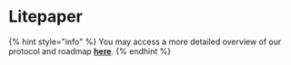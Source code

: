 # Litepaper

{% hint style="info" %}
You may access a more detailed overview of our protocol and roadmap [**here**](https://www.halodao.com/litepaper).
{% endhint %}

